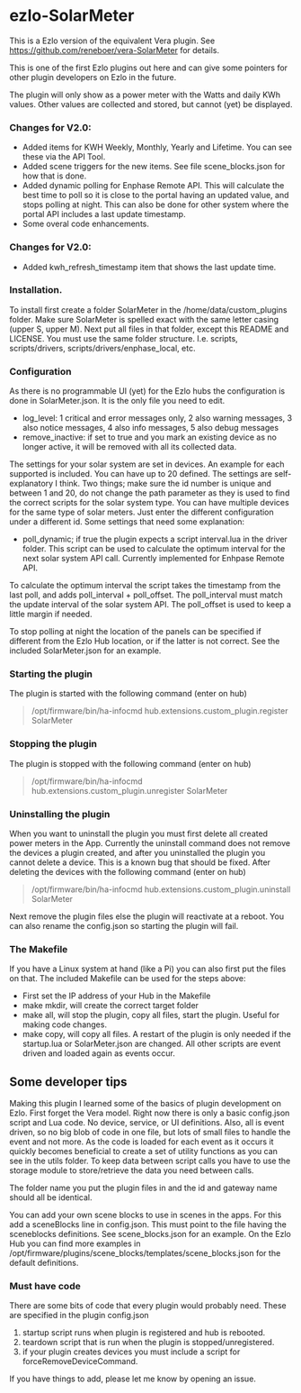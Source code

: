 # ezlo-SolarMeter
This is a Ezlo version of the equivalent Vera plugin. See https://github.com/reneboer/vera-SolarMeter for details.

This is one of the first Ezlo plugins out here and can give some pointers for other plugin developers on Ezlo in the future.

The plugin will only show as a power meter with the Watts and daily KWh values. Other values are collected and stored, but cannot (yet) be displayed.

### Changes for V2.0:
* Added items for KWH Weekly, Monthly, Yearly and Lifetime. You can see these via the API Tool.
* Added scene triggers for the new items. See file scene_blocks.json for how that is done.
* Added dynamic polling for Enphase Remote API. This will calculate the best time to poll so it is close to the portal having an updated value, and stops polling at night. This can also be done for other system where the portal API includes a last update timestamp. 
* Some overal code enhancements.

### Changes for V2.0:
* Added kwh_refresh_timestamp item that shows the last update time.

### Installation.
To install first create a folder SolarMeter in the /home/data/custom_plugins folder. Make sure SolarMeter is spelled exact with the same letter casing (upper S, upper M).
Next put all files in that folder, except this README and LICENSE. You must use the same folder structure. I.e. scripts, scripts/drivers, scripts/drivers/enphase_local, etc.

### Configuration
As there is no programmable UI (yet) for the Ezlo hubs the configuration is done in SolarMeter.json. It is the only file you need to edit.

* log_level: 1 critical and error messages only, 2 also warning messages, 3 also notice messages, 4 also info messages, 5 also debug messages
* remove_inactive: if set to true and you mark an existing device as no longer active, it will be removed with all its collected data.

The settings for your solar system are set in devices. An example for each supported is included. You can have up to 20 defined. The settings are self-explanatory  I think. Two things; make sure the id number is unique and between 1 and 20, do not change the path parameter as they is used to find the correct scripts for the solar system type. You can have multiple devices for the same type of solar meters. Just enter the different configuration under a different id.
Some settings that need some explanation:
* poll_dynamic; if true the plugin expects a script interval.lua in the driver folder. This script can be used to calculate the optimum interval for the next solar system API call. Currently implemented for Enhpase Remote API.

To calculate the optimum interval the script takes the timestamp from the last poll, and adds poll_interval + poll_offset. The poll_interval must match the update interval of the solar system API. The poll_offset is used to keep a little margin if needed.

To stop polling at night the location of the panels can be specified if different from the Ezlo Hub location, or if the latter is not correct. See the included SolarMeter.json for an example.

### Starting the plugin
The plugin is started with the following command (enter on hub)
> /opt/firmware/bin/ha-infocmd hub.extensions.custom_plugin.register SolarMeter

### Stopping the plugin
The plugin is stopped with the following command (enter on hub)
> /opt/firmware/bin/ha-infocmd hub.extensions.custom_plugin.unregister SolarMeter

### Uninstalling the plugin
When you want to uninstall the plugin you must first delete all created power meters in the App. Currently the uninstall command does not remove the devices a plugin created, and after you uninstalled the plugin you cannot delete a device. This is a known bug that should be fixed.
After deleting the devices with the following command (enter on hub)
> /opt/firmware/bin/ha-infocmd hub.extensions.custom_plugin.uninstall SolarMeter

Next remove the plugin files else the plugin will reactivate at a reboot. You can also rename the config.json so starting the plugin will fail.

### The Makefile
If you have a Linux system at hand (like a Pi) you can also first put the files on that. The included Makefile can be used for the steps above:
- First set the IP address of your Hub in the Makefile
- make mkdir, will create the correct target folder
- make all, will stop the plugin, copy all files, start the plugin. Useful for making code changes.
- make copy, will copy all files. A restart of the plugin is only needed if the startup.lua or SolarMeter.json are changed. All other scripts are event driven and loaded again as events occur.

## Some developer tips
Making this plugin I learned some of the basics of plugin development on Ezlo. First forget the Vera model. Right now there is only a basic config.json script and Lua code. No device, service, or UI definitions. Also, all is event driven, so no big blob of code in one file, but lots of small files to handle the event and not more. As the code is loaded for each event as it occurs it quickly becomes beneficial to create a set of utility functions as you can see in the utils folder. To keep data between script calls you have to use the storage module to store/retrieve the data you need between calls.

The folder name you put the plugin files in and the id and gateway name should all be identical.

You can add your own scene blocks to use in scenes in the apps. For this add a sceneBlocks line in config.json. This must point to the file having the sceneblocks definitions. See scene_blocks.json for an example. On the Ezlo Hub you can find more examples in /opt/firmware/plugins/scene_blocks/templates/scene_blocks.json for the default definitions.

### Must have code
There are some bits of code that every plugin would probably need. These are specified in the plugin config.json
1. startup script runs when plugin is registered and hub is rebooted.
2. teardown script that is run when the plugin is stopped/unregistered.
3. if your plugin creates devices you must include a script for forceRemoveDeviceCommand.

If you have things to add, please let me know by opening an issue.
